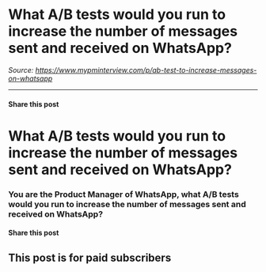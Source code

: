 # What A/B tests would you run to increase the number of messages sent and received on WhatsApp?

*Source: https://www.mypminterview.com/p/ab-test-to-increase-messages-on-whatsapp*

---

#### Share this post

# What A/B tests would you run to increase the number of messages sent and received on WhatsApp?

### You are the Product Manager of WhatsApp, what A/B tests would you run to increase the number of messages sent and received on WhatsApp?

#### Share this post

## This post is for paid subscribers

